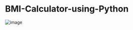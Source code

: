 # BMI-Calculator-using-Python

![image](https://github.com/user-attachments/assets/cd351a1a-715f-4268-9843-26190fe24bba)
